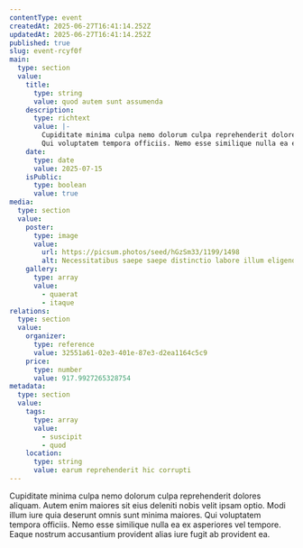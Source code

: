 ```yaml
---
contentType: event
createdAt: 2025-06-27T16:41:14.252Z
updatedAt: 2025-06-27T16:41:14.252Z
published: true
slug: event-rcyf0f
main:
  type: section
  value:
    title:
      type: string
      value: quod autem sunt assumenda
    description:
      type: richtext
      value: |-
        Cupiditate minima culpa nemo dolorum culpa reprehenderit dolores aliquam. Autem enim maiores sit eius deleniti nobis velit ipsam optio. Modi illum iure quia deserunt omnis sunt minima maiores.
        Qui voluptatem tempora officiis. Nemo esse similique nulla ea ex asperiores vel tempore. Eaque nostrum accusantium provident alias iure fugit ab provident ea.
    date:
      type: date
      value: 2025-07-15
    isPublic:
      type: boolean
      value: true
media:
  type: section
  value:
    poster:
      type: image
      value:
        url: https://picsum.photos/seed/hGzSm33/1199/1498
        alt: Necessitatibus saepe saepe distinctio labore illum eligendi.
    gallery:
      type: array
      value:
        - quaerat
        - itaque
relations:
  type: section
  value:
    organizer:
      type: reference
      value: 32551a61-02e3-401e-87e3-d2ea1164c5c9
    price:
      type: number
      value: 917.9927265328754
metadata:
  type: section
  value:
    tags:
      type: array
      value:
        - suscipit
        - quod
    location:
      type: string
      value: earum reprehenderit hic corrupti
---
```


Cupiditate minima culpa nemo dolorum culpa reprehenderit dolores aliquam. Autem enim maiores sit eius deleniti nobis velit ipsam optio. Modi illum iure quia deserunt omnis sunt minima maiores.
Qui voluptatem tempora officiis. Nemo esse similique nulla ea ex asperiores vel tempore. Eaque nostrum accusantium provident alias iure fugit ab provident ea.